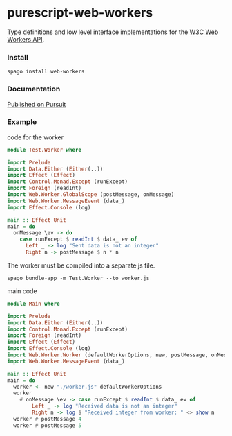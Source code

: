 # purescript-web-workers

Type definitions and low level interface implementations for the [W3C Web Workers API](https://html.spec.whatwg.org/multipage/workers.html).

### Install

```
spago install web-workers
```

### Documentation

[Published on Pursuit](https://pursuit.purescript.org/packages/purescript-web-workers/)

### Example

code for the worker

```purescript
module Test.Worker where

import Prelude
import Data.Either (Either(..))
import Effect (Effect)
import Control.Monad.Except (runExcept)
import Foreign (readInt)
import Web.Worker.GlobalScope (postMessage, onMessage)
import Web.Worker.MessageEvent (data_)
import Effect.Console (log)

main :: Effect Unit
main = do
  onMessage \ev -> do
    case runExcept $ readInt $ data_ ev of
      Left _ -> log "Sent data is not an integer"
      Right n -> postMessage $ n * n
```

The worker must be compiled into a separate js file.
```
spago bundle-app -m Test.Worker --to worker.js
```

main code

```purescript
module Main where

import Prelude
import Data.Either (Either(..))
import Control.Monad.Except (runExcept)
import Foreign (readInt)
import Effect (Effect)
import Effect.Console (log)
import Web.Worker.Worker (defaultWorkerOptions, new, postMessage, onMessage)
import Web.Worker.MessageEvent (data_)

main :: Effect Unit
main = do
  worker <- new "./worker.js" defaultWorkerOptions
  worker
    # onMessage \ev -> case runExcept $ readInt $ data_ ev of
        Left _ -> log "Received data is not an integer"
        Right n -> log $ "Received integer from worker: " <> show n
  worker # postMessage 4
  worker # postMessage 5
```


